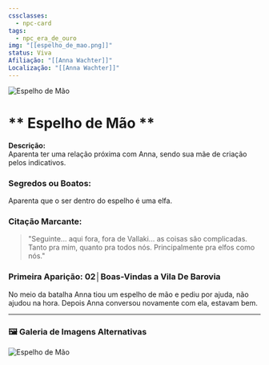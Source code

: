 ```yaml
---
cssclasses:
  - npc-card
tags:
  - npc_era_de_ouro
img: "[[espelho_de_mao.png]]"
status: Viva
Afiliação: "[[Anna Wachter]]"
Localização: "[[Anna Wachter]]"
---
```


<img src="espelho_de_mao.png" alt="Espelho de Mão " />

# ** Espelho de Mão **
**Descrição:**  
Aparenta ter uma relação próxima com Anna, sendo sua mãe de criação pelos indicativos.

### **Segredos ou Boatos:**  
Aparenta que o ser dentro do espelho é uma elfa.

### **Citação Marcante:**  
> "Seguinte... aqui fora, fora de Vallaki... as coisas são complicadas. Tanto pra mim, quanto pra todos nós. Principalmente pra elfos como nós."

### **Primeira Aparição:** 02│Boas-Vindas a Vila De Barovia
No meio da batalha Anna tiou um espelho de mão e pediu por ajuda, não ajudou na hora. Depois Anna conversou novamente com ela, estavam bem.


---

### 🖼️ **Galeria de Imagens Alternativas**

<div class="npc-gallery">
    <img src="espelho_de_mao.png" alt="Espelho de Mão " />
</div>



